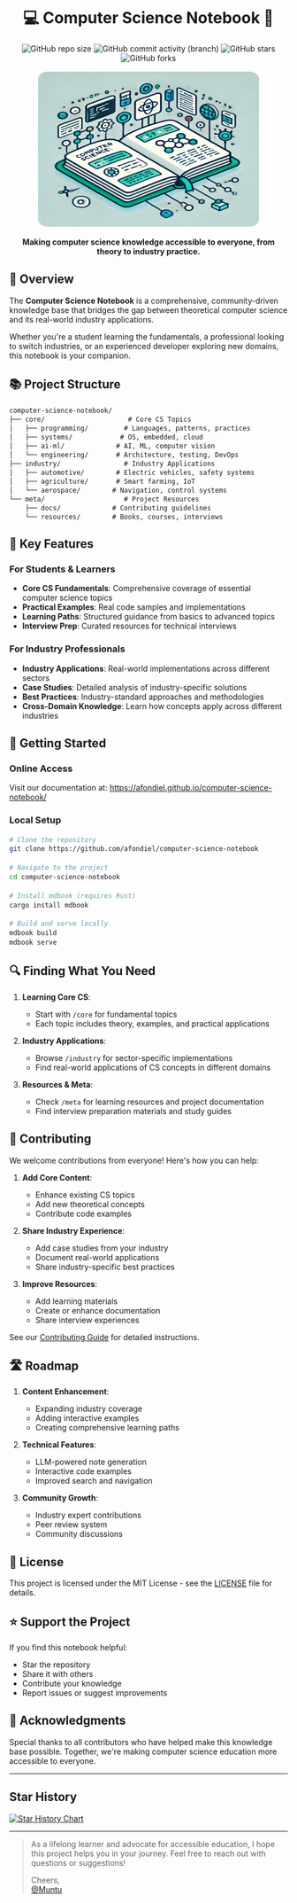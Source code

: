 <h1 align="center" width="100%"> 💻 Computer Science Notebook 📔</h1>

<div align="center">
  <img src="https://img.shields.io/github/repo-size/afondiel/computer-science-notebook" alt="GitHub repo size">
  <img src="https://img.shields.io/github/commit-activity/t/afondiel/computer-science-notebook/master" alt="GitHub commit activity (branch)">
  <img src="https://img.shields.io/github/stars/afondiel/computer-science-notebook.svg" alt="GitHub stars">
  <img src="https://img.shields.io/github/forks/afondiel/computer-science-notebook.svg" alt="GitHub forks">

   <p align="center" width="100%">
      <img src="./meta/tools/logo-new.png" height = 280 width="400" style="border:0px solid #FFFFFF; padding:1px; margin:1px; border-radius: 5%;">
   </p>
   <p><b> Making computer science knowledge accessible to everyone, from theory to industry practice.</b></p>
</div>

## 🎯 Overview

The **Computer Science Notebook** is a comprehensive, community-driven knowledge base that bridges the gap between theoretical computer science and its real-world industry applications.

Whether you're a student learning the fundamentals, a professional looking to switch industries, or an experienced developer exploring new domains, this notebook is your companion.

## 📚 Project Structure

```
computer-science-notebook/
├── core/                     # Core CS Topics
│   ├── programming/         # Languages, patterns, practices
│   ├── systems/            # OS, embedded, cloud
│   ├── ai-ml/             # AI, ML, computer vision
│   └── engineering/       # Architecture, testing, DevOps
├── industry/                # Industry Applications
│   ├── automotive/        # Electric vehicles, safety systems
│   ├── agriculture/       # Smart farming, IoT
│   └── aerospace/        # Navigation, control systems
└── meta/                    # Project Resources
    ├── docs/             # Contributing guidelines
    └── resources/        # Books, courses, interviews
```

## 🌟 Key Features

### For Students & Learners
- **Core CS Fundamentals**: Comprehensive coverage of essential computer science topics
- **Practical Examples**: Real code samples and implementations
- **Learning Paths**: Structured guidance from basics to advanced topics
- **Interview Prep**: Curated resources for technical interviews

### For Industry Professionals
- **Industry Applications**: Real-world implementations across different sectors
- **Case Studies**: Detailed analysis of industry-specific solutions
- **Best Practices**: Industry-standard approaches and methodologies
- **Cross-Domain Knowledge**: Learn how concepts apply across different industries

## 🚀 Getting Started

### Online Access
Visit our documentation at: https://afondiel.github.io/computer-science-notebook/

### Local Setup
```bash
# Clone the repository
git clone https://github.com/afondiel/computer-science-notebook

# Navigate to the project
cd computer-science-notebook

# Install mdbook (requires Rust)
cargo install mdbook

# Build and serve locally
mdbook build
mdbook serve
```

## 🔍 Finding What You Need

1. **Learning Core CS**:
   - Start with `/core` for fundamental topics
   - Each topic includes theory, examples, and practical applications

2. **Industry Applications**:
   - Browse `/industry` for sector-specific implementations
   - Find real-world applications of CS concepts in different domains

3. **Resources & Meta**:
   - Check `/meta` for learning resources and project documentation
   - Find interview preparation materials and study guides

## 🤝 Contributing

We welcome contributions from everyone! Here's how you can help:

1. **Add Core Content**:
   - Enhance existing CS topics
   - Add new theoretical concepts
   - Contribute code examples

2. **Share Industry Experience**:
   - Add case studies from your industry
   - Document real-world applications
   - Share industry-specific best practices

3. **Improve Resources**:
   - Add learning materials
   - Create or enhance documentation
   - Share interview experiences

See our [Contributing Guide](CONTRIBUTING.md) for detailed instructions.

## 🛣️ Roadmap

1. **Content Enhancement**:
   - Expanding industry coverage
   - Adding interactive examples
   - Creating comprehensive learning paths

2. **Technical Features**:
   - LLM-powered note generation
   - Interactive code examples
   - Improved search and navigation

3. **Community Growth**:
   - Industry expert contributions
   - Peer review system
   - Community discussions

## 📄 License

This project is licensed under the MIT License - see the [LICENSE](LICENSE) file for details.

## ⭐ Support the Project

If you find this notebook helpful:
- Star the repository
- Share it with others
- Contribute your knowledge
- Report issues or suggest improvements

## 🙏 Acknowledgments

Special thanks to all contributors who have helped make this knowledge base possible. Together, we're making computer science education more accessible to everyone.

---

## Star History

[![Star History Chart](https://api.star-history.com/svg?repos=afondiel/computer-science-notebook&type=Date)](https://star-history.com/#afondiel/computer-science-notebook&Date)

---
> As a lifelong learner and advocate for accessible education, I hope this project helps you in your journey. Feel free to reach out with questions or suggestions!
>
> Cheers,  
>[@Muntu](https://github.com/afondiel)
>
